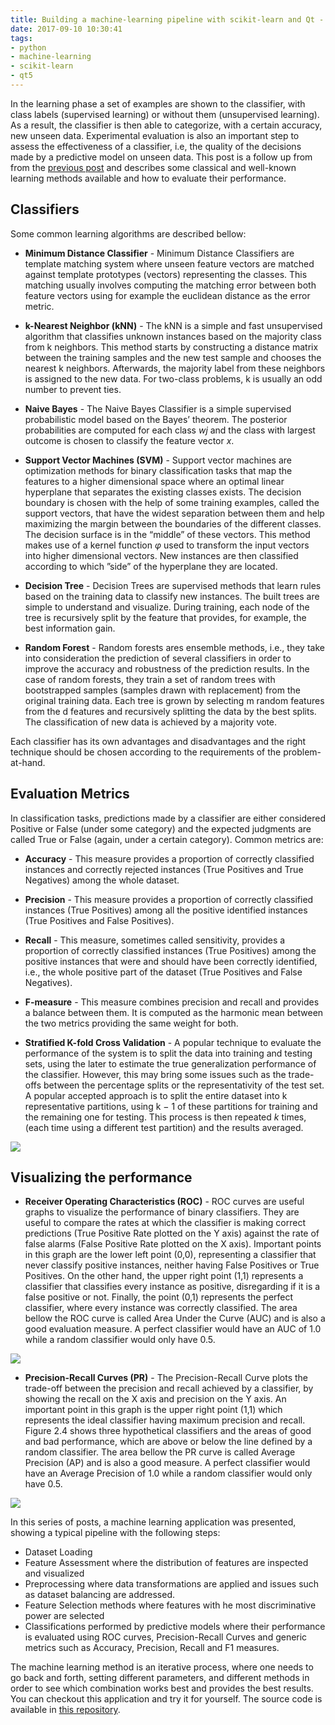 ```yaml
---
title: Building a machine-learning pipeline with scikit-learn and Qt - Part VI
date: 2017-09-10 10:30:41
tags: 
- python
- machine-learning
- scikit-learn
- qt5
---
```


In the learning phase a set of examples are shown to the classifier, with class labels (supervised learning) or without them (unsupervised learning). As a result, the classifier is then able to categorize, with a certain accuracy, new unseen data. Experimental evaluation is also an important step to assess the effectiveness of a classifier, i.e, the quality of the decisions made by a predictive model on unseen data. This post is a follow up from from the [previous post](/2017/09/09/ml-pipeline-5/) and describes some classical and well-known learning methods available and how to evaluate their performance.

## Classifiers

Some common learning algorithms are described bellow:

* **Minimum Distance Classifier** - Minimum Distance Classifiers are template matching system where unseen feature vectors are matched against template prototypes (vectors) representing the classes. This matching usually involves computing the matching error between both feature vectors using for example the euclidean distance as the error metric.

* **k-Nearest Neighbor (kNN)** - The kNN is a simple and fast unsupervised algorithm that classifies unknown instances based on the majority class from k neighbors. This method starts by constructing a distance matrix between the training samples and the new test sample and chooses the nearest k neighbors. Afterwards, the majority label from these neighbors is assigned to the new data. For two-class problems, k is usually an odd number to prevent ties.

* **Naive Bayes** - The Naive Bayes Classifier is a simple supervised probabilistic model based on the Bayes’ theorem. The posterior probabilities are computed for each class _wj_ and the class with largest outcome is chosen to classify the feature vector _x_.

* **Support Vector Machines (SVM)** - Support vector machines are optimization methods for binary classification tasks that map the features to a higher dimensional space where an optimal linear hyperplane that separates the existing classes exists. The decision boundary is chosen with the help of some training examples, called the support vectors, that have the widest separation between them and help maximizing the margin between the boundaries of the different classes. The decision surface is in the “middle” of these vectors. This method makes use of a kernel function _φ_ used to transform the input vectors into higher dimensional vectors. New instances are then classified according to which ”side” of the hyperplane they are located.

* **Decision Tree** - Decision Trees are supervised methods that learn rules based on the training data to classify new instances. The built trees are simple to understand and visualize. During training, each node of the tree is recursively split by the feature that provides, for example, the best information gain.

* **Random Forest** - Random forests ares ensemble methods, i.e., they take into consideration the prediction of several classifiers in order to improve the accuracy and robustness of the prediction results. In the case of random forests, they train a set of random trees with bootstrapped samples (samples drawn with replacement) from the original training data. Each tree is grown by selecting m random features from the d features and recursively splitting the data by the best splits. The classification of new data is achieved by a majority vote.

Each classifier has its own advantages and disadvantages and the right technique should be chosen according to the requirements of the problem-at-hand.

## Evaluation Metrics

In classification tasks, predictions made by a classifier are either considered Positive or False (under some category) and the expected judgments are called True or False (again, under a certain category). Common metrics are:

* **Accuracy** - This measure provides a proportion of correctly classified instances and correctly rejected instances (True Positives and True Negatives) among the whole dataset.

* **Precision** - This measure provides a proportion of correctly classified instances (True Positives) among all the positive identified instances (True Positives and False Positives).

* **Recall** - This measure, sometimes called sensitivity, provides a proportion of correctly classified instances (True Positives) among the positive instances that were and should have been correctly identified, i.e., the whole positive part of the dataset (True Positives and False Negatives).

* **F-measure** - This measure combines precision and recall and provides a balance between them. It is computed as the harmonic mean between the two metrics providing the same weight for both.

* **Stratified K-fold Cross Validation** - A popular technique to evaluate the performance of the system is to split the data into training and testing sets, using the later to estimate the true generalization performance of the classifier. However, this may bring some issues such as the trade-offs between the percentage splits or the representativity of the test set. A popular accepted approach is to split the entire dataset into k representative partitions, using k − 1 of these partitions for training and the remaining one for testing. This process is then repeated _k_ times, (each time using a different test partition) and the results averaged.

![](/images/ml-pipeline/metrics.png)

## Visualizing the performance

* **Receiver Operating Characteristics (ROC)** - ROC curves are useful graphs to visualize the performance of binary classifiers. They are useful to compare the rates at which the classifier is making correct predictions (True Positive Rate plotted on the Y axis) against the rate of false alarms (False Positive Rate plotted on the X axis). Important points in this graph are the lower left point (0,0), representing a classifier that never classify positive instances, neither having False Positives or True Positives. On the other hand, the upper right point (1,1) represents a classifier that classifies every instance as positive, disregarding if it is a false positive or not. Finally, the point (0,1) represents the perfect classifier, where every instance was correctly classified. The area bellow the ROC curve is called Area Under the Curve (AUC) and is also a good evaluation measure. A perfect classifier would have an AUC of 1.0 while a random classifier would only have 0.5.


![](/images/ml-pipeline/roc.png)

* **Precision-Recall Curves (PR)** - The Precision-Recall Curve plots the trade-off between the precision and recall achieved by a classifier, by showing the recall on the X axis and precision on the Y axis. An important point in this graph is the upper right point (1,1) which represents the ideal classifier having maximum precision and recall. Figure 2.4 shows three hypothetical classifiers and the areas of good and bad performance, which are above or below the line defined by a random classifier. The area bellow the PR curve is called Average Precision (AP) and is also a good measure. A perfect classifier would have an Average Precision of 1.0 while a random classifier would only have 0.5.

![](/images/ml-pipeline/precision-recall.png)



In this series of posts, a machine learning application was presented, showing a typical pipeline with the following steps:
* Dataset Loading
* Feature Assessment where the distribution of features are inspected and visualized
* Preprocessing where data transformations are applied and issues such as dataset balancing are addressed. 
* Feature Selection methods where features with he most discriminative power are selected
* Classifications performed by predictive models where their performance is evaluated using ROC curves, Precision-Recall Curves and generic metrics such as Accuracy, Precision, Recall and F1 measures. 

The machine learning method is an iterative process, where one needs to go back and forth, setting different parameters, and different methods in order to see which combination works best and provides the best results. You can checkout this application and try it for yourself. The source code is available in [this repository](https://github.com/AlexPnt/Default-Credit-Card-Prediction).